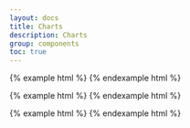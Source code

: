 ```yaml
---
layout: docs
title: Charts
description: Charts
group: components
toc: true
---
```


{% example html %}
<canvas data-component="line-chart"></canvas>
{% endexample html %}

{% example html %}
<canvas data-component="line-chart" data-fill="true"></canvas>
{% endexample html %}

{% example html %}
<canvas data-component="bar-chart"></canvas>
{% endexample html %}